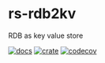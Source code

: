 # rs-rdb2kv
RDB as key value store

[![docs](https://docs.rs/rs-rdb2kv/badge.svg)](https://docs.rs/rs-rdb2kv)
[![crate](https://img.shields.io/crates/v/rs-rdb2kv.svg)](https://crates.io/crates/rs-rdb2kv)
[![codecov](https://codecov.io/gh/takanoriyanagitani/rs-rdb2kv/branch/main/graph/badge.svg?token=XVYW87K2WP)](https://codecov.io/gh/takanoriyanagitani/rs-rdb2kv)
